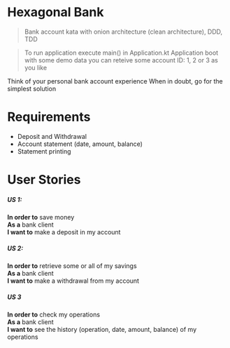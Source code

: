 # Hexagonal Bank

> Bank account kata with onion architecture (clean architecture), DDD, TDD

>To run application execute main() in Application.kt
>Application boot with some demo data you can reteive some account ID: 1, 2 or 3 as you like

Think of your personal bank account experience When in doubt, go for the simplest solution

# Requirements
- Deposit and Withdrawal
- Account statement (date, amount, balance)
- Statement printing

# User Stories

##### US 1: 
**In order to** save money  
**As a** bank client  
**I want to** make a deposit in my account  

##### US 2: 
**In order to** retrieve some or all of my savings  
**As a** bank client  
**I want to** make a withdrawal from my account  

##### US 3
**In order to** check my operations  
**As a** bank client  
**I want to** see the history (operation, date, amount, balance)  of my operations  




